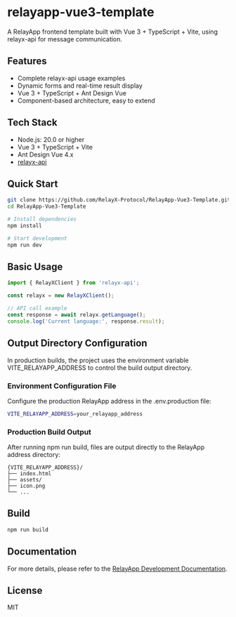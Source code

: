 # relayapp-vue3-template

A RelayApp frontend template built with Vue 3 + TypeScript + Vite, using relayx-api for message communication.

## Features

- Complete relayx-api usage examples
- Dynamic forms and real-time result display
- Vue 3 + TypeScript + Ant Design Vue
- Component-based architecture, easy to extend

## Tech Stack

- Node.js: 20.0 or higher
- Vue 3 + TypeScript + Vite
- Ant Design Vue 4.x
- [relayx-api](https://www.npmjs.com/package/relayx-api)

## Quick Start

```bash
git clone https://github.com/RelayX-Protocol/RelayApp-Vue3-Template.git
cd RelayApp-Vue3-Template

# Install dependencies
npm install

# Start development
npm run dev
```

## Basic Usage

```javascript
import { RelayXClient } from 'relayx-api';

const relayx = new RelayXClient();

// API call example
const response = await relayx.getLanguage();
console.log('Current language:', response.result);
```

## Output Directory Configuration

In production builds, the project uses the environment variable VITE_RELAYAPP_ADDRESS to control the build output directory.

### Environment Configuration File

Configure the production RelayApp address in the .env.production file:

```bash
VITE_RELAYAPP_ADDRESS=your_relayapp_address
```

### Production Build Output

After running npm run build, files are output directly to the RelayApp address directory:

```
{VITE_RELAYAPP_ADDRESS}/
├── index.html
├── assets/
├── icon.png
└── ...
```

## Build

```bash
npm run build
```

## Documentation

For more details, please refer to the [RelayApp Development Documentation](https://relayx.gitbook.io/docs/).

## License

MIT
